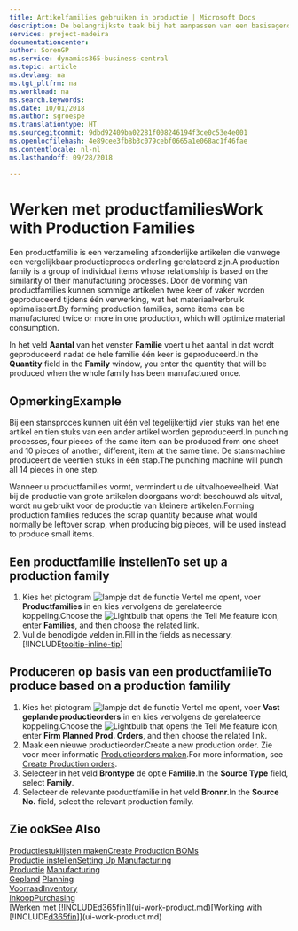 ```yaml
---
title: Artikelfamilies gebruiken in productie | Microsoft Docs
description: De belangrijkste taak bij het aanpassen van een basisagenda voor uw bedrijf of voor een van uw zakelijke partners is het invoeren van wijzigingen in de statuswaarden Werkdag en Vrije dag.
services: project-madeira
documentationcenter: 
author: SorenGP
ms.service: dynamics365-business-central
ms.topic: article
ms.devlang: na
ms.tgt_pltfrm: na
ms.workload: na
ms.search.keywords: 
ms.date: 10/01/2018
ms.author: sgroespe
ms.translationtype: HT
ms.sourcegitcommit: 9dbd92409ba02281f008246194f3ce0c53e4e001
ms.openlocfilehash: 4e89cee3fb8b3c079cebf0665a1e068ac1f46fae
ms.contentlocale: nl-nl
ms.lasthandoff: 09/28/2018

---
```

# <a name="work-with-production-families"></a><span data-ttu-id="91f41-103">Werken met productfamilies</span><span class="sxs-lookup"><span data-stu-id="91f41-103">Work with Production Families</span></span>
<span data-ttu-id="91f41-104">Een productfamilie is een verzameling afzonderlijke artikelen die vanwege een vergelijkbaar productieproces onderling gerelateerd zijn.</span><span class="sxs-lookup"><span data-stu-id="91f41-104">A production family is a group of individual items whose relationship is based on the similarity of their manufacturing processes.</span></span> <span data-ttu-id="91f41-105">Door de vorming van productfamilies kunnen sommige artikelen twee keer of vaker worden geproduceerd tijdens één verwerking, wat het materiaalverbruik optimaliseert.</span><span class="sxs-lookup"><span data-stu-id="91f41-105">By forming production families, some items can be manufactured twice or more in one production, which will optimize material consumption.</span></span>

<span data-ttu-id="91f41-106">In het veld **Aantal** van het venster **Familie** voert u het aantal in dat wordt geproduceerd nadat de hele familie één keer is geproduceerd.</span><span class="sxs-lookup"><span data-stu-id="91f41-106">In the **Quantity** field in the **Family** window, you enter the quantity that will be produced when the whole family has been manufactured once.</span></span>

## <a name="example"></a><span data-ttu-id="91f41-107">Opmerking</span><span class="sxs-lookup"><span data-stu-id="91f41-107">Example</span></span>
<span data-ttu-id="91f41-108">Bij een stansproces kunnen uit één vel tegelijkertijd vier stuks van het ene artikel en tien stuks van een ander artikel worden geproduceerd.</span><span class="sxs-lookup"><span data-stu-id="91f41-108">In punching processes, four pieces of the same item can be produced from one sheet and 10 pieces of another, different, item at the same time.</span></span> <span data-ttu-id="91f41-109">De stansmachine produceert de veertien stuks in één stap.</span><span class="sxs-lookup"><span data-stu-id="91f41-109">The punching machine will punch all 14 pieces in one step.</span></span>

<span data-ttu-id="91f41-110">Wanneer u productfamilies vormt, vermindert u de uitvalhoeveelheid. Wat bij de productie van grote artikelen doorgaans wordt beschouwd als uitval, wordt nu gebruikt voor de productie van kleinere artikelen.</span><span class="sxs-lookup"><span data-stu-id="91f41-110">Forming production families reduces the scrap quantity because what would normally be leftover scrap, when producing big pieces, will be used instead to produce small items.</span></span>

## <a name="to-set-up-a-production-family"></a><span data-ttu-id="91f41-111">Een productfamilie instellen</span><span class="sxs-lookup"><span data-stu-id="91f41-111">To set up a production family</span></span>
1. <span data-ttu-id="91f41-112">Kies het pictogram ![lampje dat de functie Vertel me opent](media/ui-search/search_small.png "Vertel me wat u wilt doen"), voer **Productfamilies** in en kies vervolgens de gerelateerde koppeling.</span><span class="sxs-lookup"><span data-stu-id="91f41-112">Choose the ![Lightbulb that opens the Tell Me feature](media/ui-search/search_small.png "Tell me what you want to do") icon, enter **Families**, and then choose the related link.</span></span>
2. <span data-ttu-id="91f41-113">Vul de benodigde velden in.</span><span class="sxs-lookup"><span data-stu-id="91f41-113">Fill in the fields as necessary.</span></span> [!INCLUDE[tooltip-inline-tip](includes/tooltip-inline-tip_md.md)]

## <a name="to-produce-based-on-a-production-familily"></a><span data-ttu-id="91f41-114">Produceren op basis van een productfamilie</span><span class="sxs-lookup"><span data-stu-id="91f41-114">To produce based on a production familily</span></span>
1. <span data-ttu-id="91f41-115">Kies het pictogram ![lampje dat de functie Vertel me opent](media/ui-search/search_small.png "Vertel me wat u wilt doen"), voer **Vast geplande productieorders** in en kies vervolgens de gerelateerde koppeling.</span><span class="sxs-lookup"><span data-stu-id="91f41-115">Choose the ![Lightbulb that opens the Tell Me feature](media/ui-search/search_small.png "Tell me what you want to do") icon, enter **Firm Planned Prod. Orders**, and then choose the related link.</span></span>
2. <span data-ttu-id="91f41-116">Maak een nieuwe productieorder.</span><span class="sxs-lookup"><span data-stu-id="91f41-116">Create a new production order.</span></span> <span data-ttu-id="91f41-117">Zie voor meer informatie [Productieorders maken](production-how-to-create-production-orders.md).</span><span class="sxs-lookup"><span data-stu-id="91f41-117">For more information, see [Create Production orders](production-how-to-create-production-orders.md).</span></span>
3. <span data-ttu-id="91f41-118">Selecteer in het veld **Brontype** de optie **Familie**.</span><span class="sxs-lookup"><span data-stu-id="91f41-118">In the **Source Type** field, select **Family**.</span></span>  
4. <span data-ttu-id="91f41-119">Selecteer de relevante productfamilie in het veld **Bronnr.**</span><span class="sxs-lookup"><span data-stu-id="91f41-119">In the **Source No.** field, select the relevant production family.</span></span>

## <a name="see-also"></a><span data-ttu-id="91f41-120">Zie ook</span><span class="sxs-lookup"><span data-stu-id="91f41-120">See Also</span></span>
[<span data-ttu-id="91f41-121">Productiestuklijsten maken</span><span class="sxs-lookup"><span data-stu-id="91f41-121">Create Production BOMs</span></span>](production-how-to-create-production-boms.md)  
[<span data-ttu-id="91f41-122">Productie instellen</span><span class="sxs-lookup"><span data-stu-id="91f41-122">Setting Up Manufacturing</span></span>](production-configure-production-processes.md)  
<span data-ttu-id="91f41-123">[Productie](production-manage-manufacturing.md)  </span><span class="sxs-lookup"><span data-stu-id="91f41-123">[Manufacturing](production-manage-manufacturing.md)  </span></span>  
<span data-ttu-id="91f41-124">[Gepland](production-planning.md) </span><span class="sxs-lookup"><span data-stu-id="91f41-124">[Planning](production-planning.md) </span></span>  
[<span data-ttu-id="91f41-125">Voorraad</span><span class="sxs-lookup"><span data-stu-id="91f41-125">Inventory</span></span>](inventory-manage-inventory.md)  
[<span data-ttu-id="91f41-126">Inkoop</span><span class="sxs-lookup"><span data-stu-id="91f41-126">Purchasing</span></span>](purchasing-manage-purchasing.md)  
<span data-ttu-id="91f41-127">[Werken met [!INCLUDE[d365fin](includes/d365fin_md.md)]](ui-work-product.md)</span><span class="sxs-lookup"><span data-stu-id="91f41-127">[Working with [!INCLUDE[d365fin](includes/d365fin_md.md)]](ui-work-product.md)</span></span>

